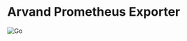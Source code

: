 # Arvand Prometheus Exporter

![Go](https://github.com/Arvand-IOT/Prometheus-Exporter/workflows/Go/badge.svg)
